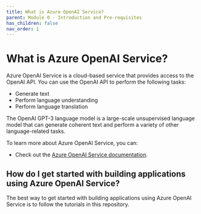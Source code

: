 ```yaml
---
title: What is Azure OpenAI Service?
parent: Module 0 - Introduction and Pre-requisites
has_children: false
nav_order: 1
---
```


# What is Azure OpenAI Service?

Azure OpenAI Service is a cloud-based service that provides access to the OpenAI API. You can use the OpenAI API to perform the following tasks:

* Generate text
* Perform language understanding
* Perform language translation

The OpenAI GPT-3 language model is a large-scale unsupervised language model that can generate coherent text and perform a variety of other language-related tasks.

To learn more about Azure OpenAI Service, you can:

* Check out the [Azure OpenAI Service documentation](https://docs.microsoft.com/en-us/azure/openai/).

## How do I get started with building applications using Azure OpenAI Service?

The best way to get started with building applications using Azure OpenAI Service is to follow the tutorials in this repository.



